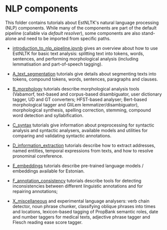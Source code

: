NLP components
============

This folder contains tutorials about EstNLTK's natural language processing (NLP) components. 
While many of the components are part of the default pipeline (callable via _default resolver_), some components are also stand-alone and need to be imported from specific paths.

* [introduction_to_nlp_pipeline.ipynb](../basics/introduction_to_nlp_pipeline.ipynb) gives an overview about how to use EstNLTK for basic text analysis: splitting text into tokens, words, sentences, and performing morphological analysis (including lemmatisation and part-of-speech tagging).

* [A_text_segmentation](A_text_segmentation/) tutorials give details about segmenting texts into tokens, compound tokens, words, sentences, paragraphs and clauses.

* [B_morphology](B_morphology/) tutorials describe morphological analysis tools (Vabamorf, text-based and corpus-based disambiguator, user dictionary tagger, UD and GT converters; HFST-based analyser; Bert-based morphological tagger and GliLem lemmatizer/disambiguator), morphological synthesis, spelling correction, stemming, compound word detection and syllabification.

* [C_syntax](C_syntax/) tutorials give information about preprocessing for syntactic analysis and syntactic analysers, available models and utilities for comparing and validating syntactic annotations.

* [D_information_extraction](D_information_extraction/) tutorials describe how to extract addresses, named entities, temporal expressions from texts, and how to resolve pronominal coreference.

* [E_embeddings](E_embeddings/) tutorials describe pre-trained language models / embeddings available for Estonian.

* [F_annotation_consistency](F_annotation_consistency/) tutorials describe tools for detecting inconsistencies between different linguistic annotations and for repairing annotations;

* [X_miscellaneous](X_miscellaneous/) and experimental language analysers: verb chain detector, noun phrase chunker, classifying oblique phrases into times and locations, lexicon-based tagging of PropBank semantic roles, date and number taggers for medical texts, adjective phrase tagger and Flesch reading ease score tagger.


